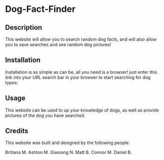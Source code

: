 # Dog-Fact-Finder

## Description

This website will allow you to search random dog facts, and will also allow you to save searches and see random dog pictures!

## Installation

Installation is as simple as can be, all you need is a browser! just enter this link into your URL search bar in your browser to start searching for dog types:

<!-- insert deployed page URL here once it is available -->

## Usage

This website can be used to up your knowledge of dogs, as well as provide pictures of the dog you have searched.

## Credits

This website was built and designed by the following people:

Britiana M.
Ashton M.
Giwoong N.
Matt B.
Connor M.
Daniel B.